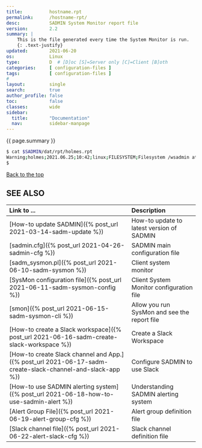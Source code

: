 ```yaml
---
title:          hostname.rpt
permalink:      /hostname-rpt/
desc:           SADMIN System Monitor report file
version:        2.2
summary: |         
    This is the file generated every time the System Monitor is run.
    {: .text-justify}
updated:        2021-06-20
os:             Linux
type:           D  # [D]oc [S]=Server only [C]=Client [B]oth
categories:     [ configuration-files ] 
tags:           [ configuration-files ] 
#
layout:         single
search:         true
author_profile: false
toc:            false
classes:        wide
sidebar:
  title:        "Documentation"
  nav:          sidebar-manpage
---
```

<a id="top_of_page"></a>
{{ page.summary }} 
 
```bash
$ cat $SADMIN/dat/rpt/holmes.rpt
Warning;holmes;2021.06.25;10:42;linux;FILESYSTEM;Filesystem /wsadmin at 82% >= 80%;default;default
$ 

```

[Back to the top](#top_of_page)

<a id="seealso"></a>
## SEE ALSO

| Link to ...| Description |  
| :--- | :--- |  
| [How-to update SADMIN]({% post_url 2021-03-14-sadm-update %})             | How-to update to latest version of SADMIN   
| [sadmin.cfg]({% post_url 2021-04-26-sadmin-cfg %})                        | SADMIN main configuration file   
| [sadm_sysmon.pl]({% post_url 2021-06-10-sadm-sysmon %})                   | Client system monitor   
| [SysMon configuration file]({% post_url 2021-06-11-sadm-sysmon-config %}) | Client System Monitor configuration file     
| [smon]({% post_url 2021-06-15-sadm-sysmon-cli %})                         |   Allow you run SysMon and see the report file |   
| [How-to create a Slack workspace]({% post_url 2021-06-16-sadm-create-slack-workspace %}) | Create a Slack Workspace |  
| [How-to create Slack channel and App.]({% post_url 2021-06-17-sadm-create-slack-channel-and-slack-app %}) | Configure SADMIN to use Slack|  
| [How-to use SADMIN alerting system]({% post_url 2021-06-18-how-to-use-sadmin-alert %}) | Understanding SADMIN alerting system |  
| [Alert Group File]({% post_url 2021-06-19-alert-group-cfg %})                          | Alert group definition file |   
| [Slack channel file]({% post_url 2021-06-22-alert-slack-cfg %})                  |  Slack channel definition file |   




